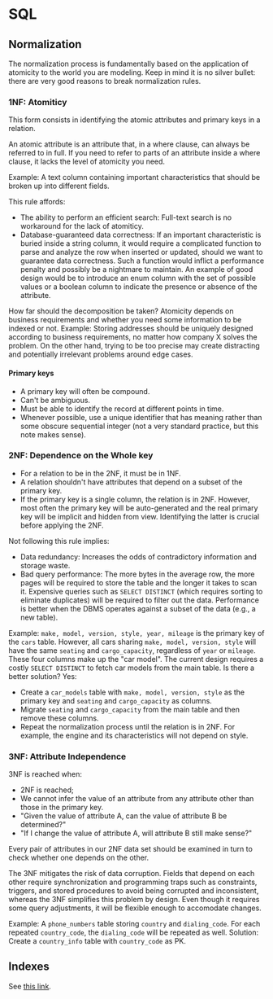 # SQL

## Normalization

The normalization process is fundamentally based on the application of
atomicity to the world you are modeling. Keep in mind it is no silver
bullet: there are very good reasons to break normalization rules.

### 1NF: Atomiticy

This form consists in identifying the atomic attributes and primary
keys in a relation.

An atomic attribute is an attribute that, in a where clause, can
always be referred to in full. If you need to refer to parts of an
attribute inside a where clause, it lacks the level of atomicity you
need.

Example: A text column containing important characteristics that
should be broken up into different fields.

This rule affords:

- The ability to perform an efficient search: Full-text search is no
  workaround for the lack of atomiticy.
- Database-guaranteed data correctness: If an important characteristic
is buried inside a string column, it would require a complicated
function to parse and analyze the row when inserted or updated, should
we want to guarantee data correctness. Such a function would inflict a
performance penalty and possibly be a nightmare to maintain. An
example of good design would be to introduce an enum column with the
set of possible values or a boolean column to indicate the presence or
absence of the attribute.

How far should the decomposition be taken? Atomicity depends on
business requirements and whether you need some information to be
indexed or not. Example: Storing addresses should be uniquely designed
according to business requirements, no matter how company X solves the
problem. On the other hand, trying to be too precise may create
distracting and potentially irrelevant problems around edge cases.

#### Primary keys

- A primary key will often be compound.
- Can't be ambiguous.
- Must be able to identify the record at different points in time.
- Whenever possible, use a unique identifier that has meaning rather
  than some obscure sequential integer (not a very standard practice,
  but this note makes sense).

### 2NF: Dependence on the Whole key

- For a relation to be in the 2NF, it must be in 1NF.
- A relation shouldn't have attributes that depend on a subset of the
primary key.
- If the primary key is a single column, the relation is in 2NF.
However, most often the primary key will be auto-generated and the
real primary key will be implicit and hidden from view. Identifying
the latter is crucial before applying the 2NF.

Not following this rule implies:

- Data redundancy: Increases the odds of contradictory information and
storage waste.
- Bad query performance: The more bytes in the average row, the more
pages will be required to store the table and the longer it takes to
scan it. Expensive queries such as `SELECT DISTINCT` (which requires
sorting to eliminate duplicates) will be required to filter out the
data. Performance is better when the DBMS operates against a subset of
the data (e.g., a new table).

Example: `make, model, version, style, year, mileage` is the primary
key of the `cars` table. However, all cars sharing `make, model,
version, style` will have the same `seating` and `cargo_capacity`,
regardless of `year` or `mileage`. These four columns make up the "car
model". The current design requires a costly `SELECT DISTINCT` to
fetch car models from the main table. Is there a better solution?
Yes:

- Create a `car_models` table with `make, model, version, style` as
the primary key and `seating` and `cargo_capacity` as columns.
- Migrate `seating` and `cargo_capacity` from the main table and then
  remove these columns.
- Repeat the normalization process until the relation is in 2NF. For
  example, the engine and its characteristics will not depend on
  style.

### 3NF: Attribute Independence

3NF is reached when:

- 2NF is reached;
- We cannot infer the value of an attribute from any attribute other
than those in the primary key.
- "Given the value of attribute A, can the value of attribute B be determined?"
- "If I change the value of attribute A, will attribute B still make
  sense?"

Every pair of attributes in our 2NF data set should be examined in
turn to check whether one depends on the other.

The 3NF mitigates the risk of data corruption. Fields that depend on
each other require synchronization and programming traps such as
constraints, triggers, and stored procedures to avoid being corrupted
and inconsistent, whereas the 3NF simplifies this problem by design.
Even though it requires some query adjustments, it will be flexible
enough to accomodate changes.

Example: A `phone_numbers` table storing `country` and `dialing_code`.
For each repeated `country_code`, the `dialing_code` will be repeated
as well. Solution: Create a `country_info` table with `country_code`
as PK.

## Indexes

See [this link](https://gist.github.com/thiagoa/cfd5f6e95ee48e222e9f).
